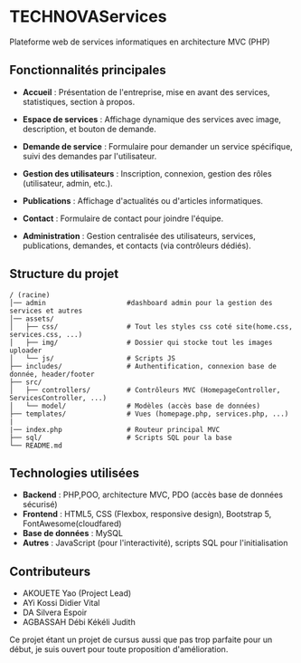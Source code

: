 # TECHNOVAServices

Plateforme web de services informatiques en architecture MVC (PHP)

## Fonctionnalités principales

- **Accueil** : Présentation de l'entreprise, mise en avant des services, statistiques, section à propos.
- **Espace de services** : Affichage dynamique des services avec image, description, et bouton de demande.
- **Demande de service** : Formulaire pour demander un service spécifique, suivi des demandes par l'utilisateur.

- **Gestion des utilisateurs** : Inscription, connexion, gestion des rôles (utilisateur, admin, etc.).
- **Publications** : Affichage d'actualités ou d'articles informatiques.
-  **Contact** : Formulaire de contact pour joindre l'équipe.
- **Administration** : Gestion centralisée des utilisateurs, services, publications, demandes, et contacts (via contrôleurs dédiés).

## Structure du projet

```
/ (racine)
│── admin                    #dashboard admin pour la gestion des services et autres 
│── assets/
│   ├── css/                 # Tout les styles css coté site(home.css, services.css, ...)
│   ├── img/                 # Dossier qui stocke tout les images uploader
│   └── js/                  # Scripts JS
├── includes/                # Authentification, connexion base de donnée, header/footer
├── src/
│   ├── controllers/         # Contrôleurs MVC (HomepageController, ServicesController, ...)
│   └── model/               # Modèles (accès base de données)
├── templates/               # Vues (homepage.php, services.php, ...)
|                
|── index.php                # Routeur principal MVC
├── sql/                     # Scripts SQL pour la base
└── README.md
```

## Technologies utilisées

- **Backend** : PHP,POO, architecture MVC, PDO (accès base de données sécurisé)
- **Frontend** : HTML5, CSS (Flexbox, responsive design), Bootstrap 5, FontAwesome(cloudfared)
- **Base de données** : MySQL
- **Autres** : JavaScript (pour l'interactivité), scripts SQL pour l'initialisation

## Contributeurs

- AKOUETE Yao (Project Lead)
- AYi Kossi Didier Vital 
- DA Silvera Espoir 
- AGBASSAH Débi Kékéli Judith 


Ce projet étant un projet de cursus aussi que pas trop parfaite pour un début, je suis ouvert pour toute proposition d'amélioration.
